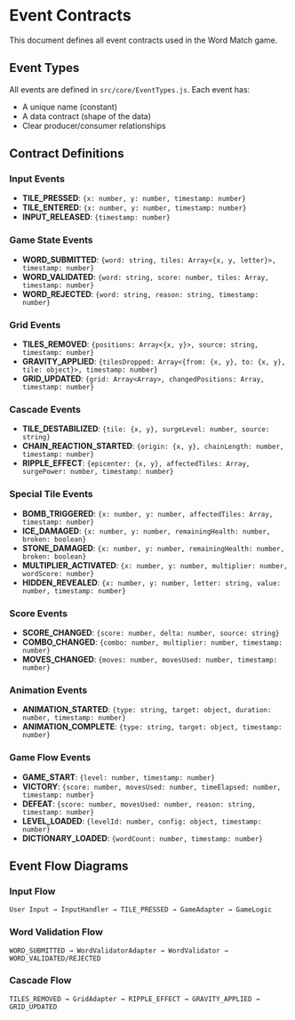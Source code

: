 # Event Contracts

This document defines all event contracts used in the Word Match game.

## Event Types

All events are defined in `src/core/EventTypes.js`. Each event has:
- A unique name (constant)
- A data contract (shape of the data)
- Clear producer/consumer relationships

## Contract Definitions

### Input Events
- **TILE_PRESSED**: `{x: number, y: number, timestamp: number}`
- **TILE_ENTERED**: `{x: number, y: number, timestamp: number}`
- **INPUT_RELEASED**: `{timestamp: number}`

### Game State Events
- **WORD_SUBMITTED**: `{word: string, tiles: Array<{x, y, letter}>, timestamp: number}`
- **WORD_VALIDATED**: `{word: string, score: number, tiles: Array, timestamp: number}`
- **WORD_REJECTED**: `{word: string, reason: string, timestamp: number}`

### Grid Events
- **TILES_REMOVED**: `{positions: Array<{x, y}>, source: string, timestamp: number}`
- **GRAVITY_APPLIED**: `{tilesDropped: Array<{from: {x, y}, to: {x, y}, tile: object}>, timestamp: number}`
- **GRID_UPDATED**: `{grid: Array<Array>, changedPositions: Array, timestamp: number}`

### Cascade Events
- **TILE_DESTABILIZED**: `{tile: {x, y}, surgeLevel: number, source: string}`
- **CHAIN_REACTION_STARTED**: `{origin: {x, y}, chainLength: number, timestamp: number}`
- **RIPPLE_EFFECT**: `{epicenter: {x, y}, affectedTiles: Array, surgePower: number, timestamp: number}`

### Special Tile Events
- **BOMB_TRIGGERED**: `{x: number, y: number, affectedTiles: Array, timestamp: number}`
- **ICE_DAMAGED**: `{x: number, y: number, remainingHealth: number, broken: boolean}`
- **STONE_DAMAGED**: `{x: number, y: number, remainingHealth: number, broken: boolean}`
- **MULTIPLIER_ACTIVATED**: `{x: number, y: number, multiplier: number, wordScore: number}`
- **HIDDEN_REVEALED**: `{x: number, y: number, letter: string, value: number, timestamp: number}`

### Score Events
- **SCORE_CHANGED**: `{score: number, delta: number, source: string}`
- **COMBO_CHANGED**: `{combo: number, multiplier: number, timestamp: number}`
- **MOVES_CHANGED**: `{moves: number, movesUsed: number, timestamp: number}`

### Animation Events
- **ANIMATION_STARTED**: `{type: string, target: object, duration: number, timestamp: number}`
- **ANIMATION_COMPLETE**: `{type: string, target: object, timestamp: number}`

### Game Flow Events
- **GAME_START**: `{level: number, timestamp: number}`
- **VICTORY**: `{score: number, movesUsed: number, timeElapsed: number, timestamp: number}`
- **DEFEAT**: `{score: number, movesUsed: number, reason: string, timestamp: number}`
- **LEVEL_LOADED**: `{levelId: number, config: object, timestamp: number}`
- **DICTIONARY_LOADED**: `{wordCount: number, timestamp: number}`

## Event Flow Diagrams

### Input Flow
```
User Input → InputHandler → TILE_PRESSED → GameAdapter → GameLogic
```

### Word Validation Flow
```
WORD_SUBMITTED → WordValidatorAdapter → WordValidator → WORD_VALIDATED/REJECTED
```

### Cascade Flow
```
TILES_REMOVED → GridAdapter → RIPPLE_EFFECT → GRAVITY_APPLIED → GRID_UPDATED
```